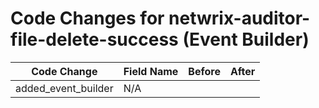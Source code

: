 # Code Changes for netwrix-auditor-file-delete-success (Event Builder)

| Code Change | Field Name | Before | After |
|-------------|------------|--------|-------|
| added_event_builder | N/A |  |  |